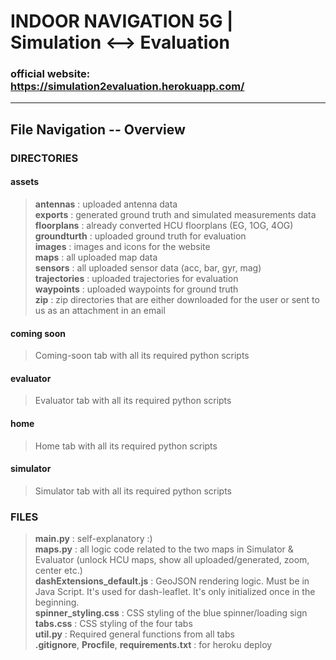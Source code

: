 # INDOOR NAVIGATION 5G  |  Simulation ⟷  Evaluation

### official website: https://simulation2evaluation.herokuapp.com/

---
## File Navigation -- Overview
### DIRECTORIES
#### assets
> **antennas** : uploaded antenna data  
> **exports** : generated ground truth and simulated measurements data  
> **floorplans** : already converted HCU floorplans (EG, 1OG, 4OG)  
> **groundturth** : uploaded ground truth for evaluation    
> **images** : images and icons for the website  
> **maps** : all uploaded map data  
> **sensors** : all uploaded sensor data (acc, bar, gyr, mag)  
> **trajectories** : uploaded trajectories for evaluation    
> **waypoints** : uploaded waypoints for ground truth  
> **zip** : zip directories that are either downloaded for the user or sent to us as an attachment in an email  
#### coming soon
> Coming-soon tab with all its required python scripts
#### evaluator
> Evaluator tab with all its required python scripts
#### home
> Home tab with all its required python scripts
#### simulator
> Simulator tab with all its required python scripts

### FILES
> **main.py** : self-explanatory :)   
> **maps.py** : all logic code related to the two maps in Simulator & Evaluator (unlock HCU maps, show all uploaded/generated, zoom, center etc.)   
> **dashExtensions_default.js** : GeoJSON rendering logic. Must be in Java Script. It's used for dash-leaflet. It's only initialized once in the beginning.  
> **spinner_styling.css** : CSS styling of the blue spinner/loading sign  
> **tabs.css** : CSS styling of the four tabs   
> **util.py** : Required general functions from all tabs  
> **.gitignore**, **Procfile**, **requirements.txt** : for heroku deploy  

